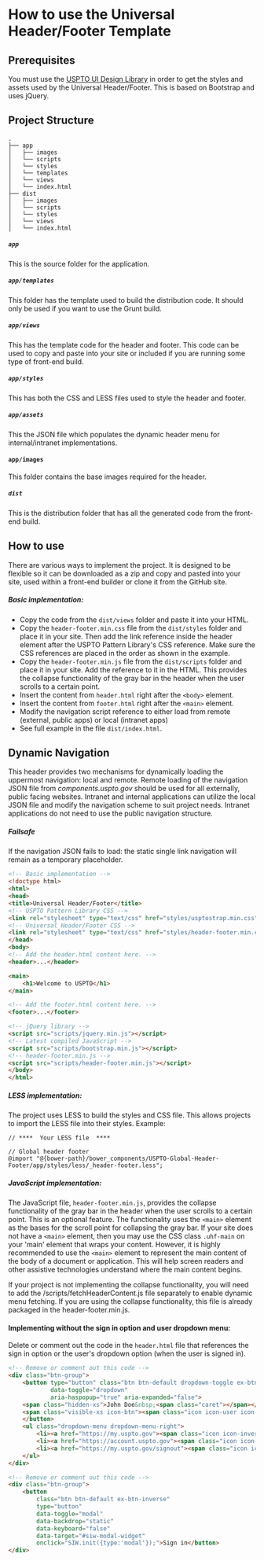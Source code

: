 How to use the Universal Header/Footer Template
==============
## Prerequisites
You must use the [USPTO UI Design Library](http://uspto.github.io/designpatterns/index.html) in order to get the styles and assets used by the Universal Header/Footer.  This is based on Bootstrap and uses jQuery.

## Project Structure
```
.
├── app
│   ├── images
│   └── scripts
│   └── styles
│   └── templates
│   └── views
│   └── index.html
├── dist
│   ├── images
│   └── scripts
│   └── styles
│   └── views
│   └── index.html
```
##### `app`
This is the source folder for the application.
##### `app/templates`
This folder has the template used to build the distribution code.  It should only be used if you want to use the Grunt build.
##### `app/views`
This has the template code for the header and footer.  This code can be used to copy and paste into your site or included if you are running some type of front-end build.
##### `app/styles`
This has both the CSS and LESS files used to style the header and footer.
##### `app/assets`
This the JSON file which populates the dynamic header menu for internal/intranet implementations.
#### `app/images`
This folder contains the base images required for the header.
##### `dist`
This is the distribution folder that has all the generated code from the front-end build.

## How to use
There are various ways to implement the project.  It is designed to be flexible so it can be downloaded as a zip and copy and pasted into your site, used within a front-end builder or clone it from the GitHub site.  
##### Basic implementation:
* Copy the code from the `dist/views` folder and paste it into your HTML.
* Copy the `header-footer.min.css` file from the `dist/styles` folder and place it in your site.  Then add the link reference inside the header element after the USPTO Pattern Library's CSS reference.  Make sure the CSS references are placed in the order as shown in the example.
* Copy the `header-footer.min.js` file from the `dist/scripts` folder and place it in your site.  Add the reference to it in the HTML. This provides the collapse functionality of the gray bar in the header when the user scrolls to a certain point.
* Insert the content from `header.html` right after the `<body>` element.
* Insert the content from `footer.html` right after the `<main>` element.
* Modify the navigation script reference to either load from remote (external, public apps) or local (intranet apps)
* See full example in the file `dist/index.html`.


## Dynamic Navigation
This header provides two  mechanisms for dynamically loading the uppermost navigation: local and remote.  Remote loading of the navigation JSON file from *components.uspto.gov* should be used for all externally, public facing websites.  Intranet and internal applications can utilize the local JSON file and modify the navigation scheme to suit project needs.  Intranet applications do not need to use the public navigation structure.

##### Failsafe
If the navigation JSON fails to load: the static single link navigation will remain as a temporary placeholder.

``` html
<!-- Basic implementation -->
<!doctype html>
<html>
<head>
<title>Universal Header/Footer</title>
<!-- USPTO Pattern Library CSS -->
<link rel="stylesheet" type="text/css" href="styles/usptostrap.min.css">
<!-- Universal Header/Footer CSS -->
<link rel="stylesheet" type="text/css" href="styles/header-footer.min.css">
</head>
<body>
<!-- Add the header.html content here. -->
<header>...</header>

<main>
    <h1>Welcome to USPTO</h1>
</main>

<!-- Add the footer.html content here. -->
<footer>...</footer>

<!-- jQuery library -->
<script src="scripts/jquery.min.js"></script>
<!-- Latest compiled JavaScript -->
<script src="scripts/bootstrap.min.js"></script>
<!-- header-footer.min.js -->
<script src="scripts/header-footer.min.js"></script>
</body>
</html>
```
##### LESS implementation:
The project uses LESS to build the styles and CSS file.  This allows projects to import the LESS file into their styles.
Example:
``` less
// ****  Your LESS file  ****

// Global header footer
@import "@{bower-path}/bower_components/USPTO-Global-Header-Footer/app/styles/less/_header-footer.less";

```

##### JavaScript implementation:
The JavaScript file, `header-footer.min.js`, provides the collapse functionality of the gray bar in the header when the user scrolls to a certain point.  This is an optional feature.  The functionality uses the `<main>` element as the bases for the scroll point for collapsing the gray bar. If your site does not have a `<main>` element, then you may use the CSS class `.uhf-main` on your 'main' element that wraps your content.  However, it is highly recommended to use the `<main>` element to represent the main content of the body of a document or application.  This will help screen readers and other assistive technologies understand where the main content begins.

If your project is not implementing the collapse functionality, you will need to add the /scripts/fetchHeaderContent.js file separately to enable dynamic menu fetching.  If you are using the collapse functionality, this file is already packaged in the header-footer.min.js.

#### Implementing without the sign in option and user dropdown menu:
Delete or comment out the code in the `header.html` file that references the sign in option or the user's dropdown option (when the user is signed in).  
```html
<!-- Remove or comment out this code -->
<div class="btn-group">
    <button type="button" class="btn btn-default dropdown-toggle ex-btn-inverse"
            data-toggle="dropdown"
            aria-haspopup="true" aria-expanded="false">
    <span class="hidden-xs">John Doe&nbsp;<span class="caret"></span></span>
    <span class="visible-xs icon-btn"><span class="icon icon-user icon-inverse"></span></span>
    </button>
    <ul class="dropdown-menu dropdown-menu-right">
        <li><a href="https://my.uspto.gov"><span class="icon icon-inverse icon-home"></span> &nbsp;MyUSPTO<span class="sr-only">&nbsp;console</span></a></li>
        <li><a href="https://account.uspto.gov"><span class="icon icon-inverse icon-user"></span> &nbsp;<span class="sr-only">Manage your&nbsp;</span>Account</a></li>
        <li><a href="https://my.uspto.gov/signout"><span class="icon icon-inverse icon-sign-out"></span> &nbsp;Sign out</a></li>
    </ul>
</div>

<!-- Remove or comment out this code -->
<div class="btn-group">
    <button
        class="btn btn-default ex-btn-inverse"
        type="button"
        data-toggle="modal"
        data-backdrop="static"
        data-keyboard="false"
        data-target="#siw-modal-widget"
        onclick="SIW.init({type:'modal'});">Sign in</button>
</div>
```
